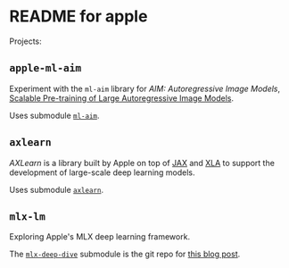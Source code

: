 # README for apple

Projects:

## `apple-ml-aim`

Experiment with the `ml-aim` library for _AIM: Autoregressive Image Models_, [Scalable Pre-training of Large Autoregressive Image Models](https://arxiv.org/abs/2401.08541).

Uses submodule [`ml-aim`](https://github.com/apple/ml-aim).

## `axlearn`

_AXLearn_ is a library built by Apple on top of [JAX](https://jax.readthedocs.io/) and [XLA](https://www.tensorflow.org/xla) to support the development of large-scale deep learning models.

Uses submodule [`axlearn`](https://github.com/apple/axlearn).

## `mlx-lm`

Exploring Apple's MLX deep learning framework.

The [`mlx-deep-dive`](https://github.com/apple/mlx-deep-dive) submodule is the git repo for [this blog post](https://towardsdatascience.com/deploying-llms-locally-with-apples-mlx-framework-2b3862049a93).
